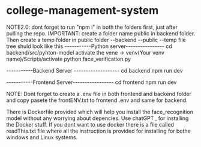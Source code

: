 ﻿# college-management-system
NOTE2.0: dont forget to run "npm i" in both the folders first, just after pulling the repo.
IMPORTANT: create a folder name public in backend folder. Then create a temp folder in public folder
            --backend
                --public
                    --temp
file tree shuld look like this
-----------Python server----------------
cd backend/src/pyhton-model
activate the vene -> venv(Your venv name)/Scripts/activate
python face_verification.py

-----------Backend Server -------------------
cd backend
npm run dev

-----------Frontend Server-----------------
cd frontend
npm run dev

NOTE: Dont forget to create a .env file in both frontend and backend folder and copy pasete the frontENV.txt to frontend .env and same for backend.


There is Dockerfile provided which will help you install the face_recognition model without any worrying about depencies. Use chatGPT , for installing the Docker stuff.
If you dont want to use docker there is a file called readThis.txt file where all the instruction is provided for installing for bothe windows and Linux systems.
